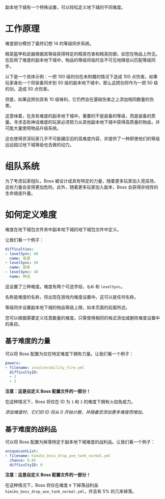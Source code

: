 副本地下城有一个特殊设置，可以轻松定义地下城的不同难度。

# 工作原理

难度部分模仿了最终幻想 14 的等级同步系统。

精英盔甲和武器根据其等级获得特定的精英伤害和精英防御，如您在物品上所见。在启用了难度的副本地下城中，物品的等级将临时且不可见地降低以匹配等级同步。

以下是一个具体示例：一把 100 级的剑在未附魔的情况下造成 100 点伤害。如果玩家身处一个将装备同步到 50 级的副本地下城中，那么这把剑将作为一把 50 级的剑，造成 50 点伤害。

但是，如果这把剑具有 10 级锋利，它仍然会在基础伤害之上添加相同数量的伤害。

这意味着，在具有难度的副本地下城中，重要的不是装备的等级，而是装备的质量。寻求击败神话难度的玩家必须努力从其他副本地下城中获得高质量的物品，并可能大量使用物品升级系统。

这也使得资深玩家几乎不可能碾压旧的高难度内容，并提供了一种即使他们的等级远远超过地下城等级也去做的动力。

# 组队系统

为了考虑玩家组队，Boss 被设计成具有特定的力量，随着更多玩家加入竞技场，这些力量会变得更加危险。此外，随着更多玩家加入副本，Boss 会获得非线性的生命值提升量。

# 如何定义难度

难度在地下城包文件夹中副本地下城的地下城包文件中定义。

让我们看一个例子：

```yml
difficulties:
- levelSync: 60
  name: 普通
- levelSync: 50
  name: 困难
- levelSync: 40
  name: 神话
```

这设置了三种难度。难度有两个可选字段，`名称` 和 `levelSync`。

名称是难度的名称，将出现在游戏内难度设置中。这可以是任何名称。

等级同步设置副本地下城的物品等级上限，如本页面的前面所述。

您可以根据需要定义任意数量的难度。只需使用相同的格式添加或删除难度设置中的条目。


## 基于难度的力量

可以将 Boss 配置为仅在特定难度下拥有力量。让我们看一个例子：

```yml
powers:
- filename: invulnerability_fire.yml
  difficultyID:
  - 1
  - 2
```

**注意：这是自定义 Boss 配置文件的一部分！**

在这种情况下，Boss 将仅在 ID 为 `1` 和 `2` 的难度下拥有火焰免疫力。

*添加难度时，它们的 ID 将从 0 开始计数，并随着您添加更多难度而增加。*

## 基于难度的战利品

可以将 Boss 配置为掉落特定于副本地下城难度的战利品。让我们看一个例子：

```yml
uniqueLootList:
- filename: himiko_boss_drop_axe_tank_normal.yml
  chance: 0.05
  difficultyID: 0
```


**注意：这是自定义 Boss 配置文件的一部分！**

在这种情况下，Boss 将仅在难度 `0` 下掉落战利品 `himiko_boss_drop_axe_tank_normal.yml`，并且有 5% 的几率掉落。

